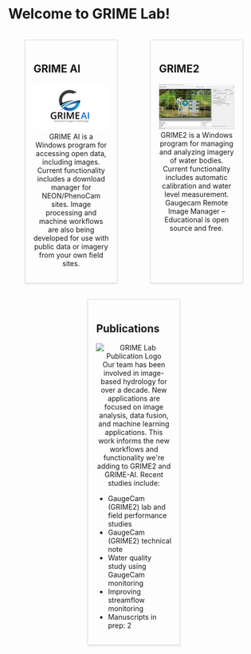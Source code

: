 # Welcome to GRIME Lab!

<!DOCTYPE html>

<html lang="en">
<head>
  <meta charset="UTF-8">
  <meta name="viewport" content="width=device-width, initial-scale=1.0">
  <title>GaugeCam</title>
  <style>
    .panel-container {
      display: flex;
      justify-content: space-around;
      flex-wrap: wrap;
    }
    .panel {
      width: 30%;
      padding: 1rem;
      border: 1px solid #ddd;
      box-shadow: 0 2px 4px rgba(0,0,0,0.1);
      margin: 1rem;
    }
    @media (max-width: 768px) {
      .panel {
        width: 100%;
      }
    }
  </style>
</head>
<body>

<div class="panel-container">
  <div class="panel">
    <h2>GRIME AI</h2>
    <p align="center">
      <img src="graphics/GRIME-AI Logo.png" alt="GRIME AI Logo">
       GRIME AI is a Windows program for accessing open data, including images. Current functionality includes a download manager for NEON/PhenoCam sites. Image processing and machine workflows are also being developed for use with public data or imagery from your own field sites.
    </p>
  </div>
  
  <div class="panel">
    <h2>GRIME2</h2>
    <p align="center">
      <img src="graphics/octo-cal-scaled.jpg" alt="GRIME2 Logo">
      GRIME2 is a Windows program for managing and analyzing imagery of water bodies. Current functionality includes automatic calibration and water level measurement. Gaugecam Remote Image Manager – Educational is open source and free.
    </p>
  </div>
  
  <div class="panel">
    <h2>Publications</h2>
    <p align="center">
      <img src="graphics/Capure-450x300.jpg" alt="GRIME Lab Publication Logo">
      Our team has been involved in image-based hydrology for over a decade. New applications are focused on image analysis, data fusion, and machine learning applications. This work informs the new workflows and functionality we're adding to GRIME2 and GRIME-AI. Recent studies include:  <ul>
    <li>GaugeCam (GRIME2) lab and field performance studies</li>
    <li>GaugeCam (GRIME2) technical note</li>
    <li>Water quality study using GaugeCam monitoring</li>
    <li>Improving streamflow monitoring</li>
    <li>Manuscripts in prep: 2</li>
  </ul>
</p>
  </div>
</div>

</body>
</html>
